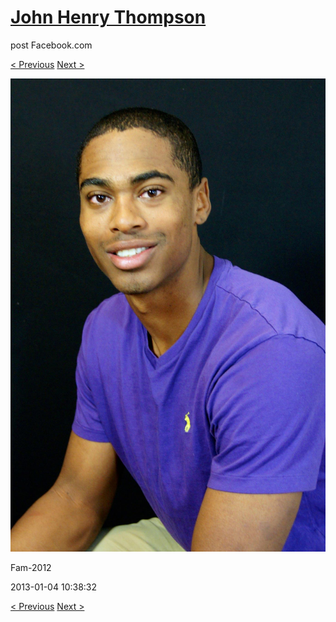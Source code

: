 # [John Henry Thompson](../README.md)
post Facebook.com

[< Previous](2013-01-06-4.md) [Next >](2013-01-04-2.md)

[![](../media/2013-01-04/Fam-2012.jpg)](../README.md)

Fam-2012

2013-01-04 10:38:32

[< Previous](2013-01-06-4.md) [Next >](2013-01-04-2.md)